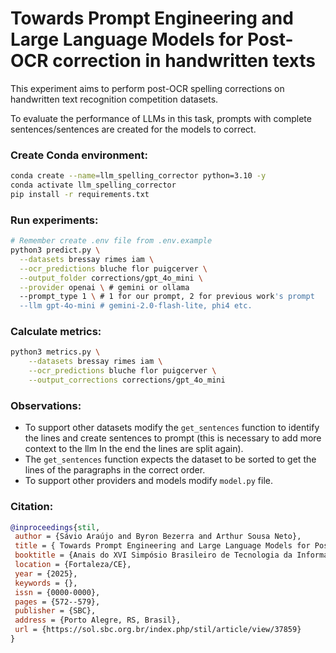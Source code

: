 # Towards Prompt Engineering and Large Language Models for Post-OCR correction in handwritten texts

This experiment aims to perform post-OCR spelling corrections on handwritten text recognition competition datasets.

To evaluate the performance of LLMs in this task, prompts with complete sentences/sentences are created for the models to correct.

### Create Conda environment:
```sh
conda create --name=llm_spelling_corrector python=3.10 -y
conda activate llm_spelling_corrector
pip install -r requirements.txt
```

### Run experiments:
```sh
# Remember create .env file from .env.example
python3 predict.py \
  --datasets bressay rimes iam \
  --ocr_predictions bluche flor puigcerver \
  --output_folder corrections/gpt_4o_mini \
  --provider openai \ # gemini or ollama
  --prompt_type 1 \ # 1 for our prompt, 2 for previous work's prompt
  --llm gpt-4o-mini # gemini-2.0-flash-lite, phi4 etc.
```

### Calculate metrics:
```sh
python3 metrics.py \
    --datasets bressay rimes iam \
    --ocr_predictions bluche flor puigcerver \
    --output_corrections corrections/gpt_4o_mini
```

### Observations:
- To support other datasets modify the `get_sentences` function to identify the lines and create sentences to prompt (this is necessary to add more context to the llm In the end the lines are split again).
- The `get_sentences` function expects the dataset to be sorted to get the lines of the paragraphs in the correct order.
- To support other providers and models modify `model.py` file.

### Citation:
```bibtex
@inproceedings{stil,
 author = {Sávio Araújo and Byron Bezerra and Arthur Sousa Neto},
 title = { Towards Prompt Engineering and Large Language Models for Post-OCR correction in handwritten texts},
 booktitle = {Anais do XVI Simpósio Brasileiro de Tecnologia da Informação e da Linguagem Humana},
 location = {Fortaleza/CE},
 year = {2025},
 keywords = {},
 issn = {0000-0000},
 pages = {572--579},
 publisher = {SBC},
 address = {Porto Alegre, RS, Brasil},
 url = {https://sol.sbc.org.br/index.php/stil/article/view/37859}
}
```

